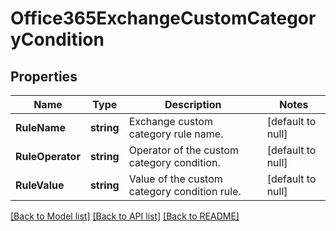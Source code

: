 # Office365ExchangeCustomCategoryCondition

## Properties
Name | Type | Description | Notes
------------ | ------------- | ------------- | -------------
**RuleName** | **string** | Exchange custom category rule name. | [default to null]
**RuleOperator** | **string** | Operator of the custom category condition. | [default to null]
**RuleValue** | **string** | Value of the custom category condition rule. | [default to null]

[[Back to Model list]](../README.md#documentation-for-models) [[Back to API list]](../README.md#documentation-for-api-endpoints) [[Back to README]](../README.md)


